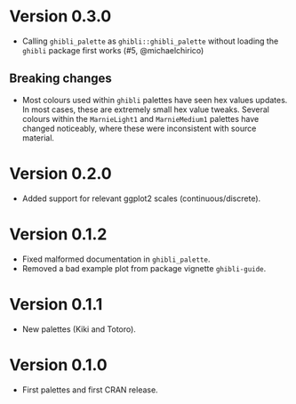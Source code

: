 # Version 0.3.0

* Calling `ghibli_palette` as `ghibli::ghibli_palette` without loading the `ghibli` package first works (#5, @michaelchirico)

## Breaking changes

* Most colours used within `ghibli` palettes have seen hex values updates. In most cases, these are extremely small hex value tweaks. Several colours within the `MarnieLight1` and `MarnieMedium1` palettes have changed noticeably, where these were inconsistent with source material.

# Version 0.2.0

* Added support for relevant ggplot2 scales (continuous/discrete).

# Version 0.1.2

* Fixed malformed documentation in `ghibli_palette`.
* Removed a bad example plot from package vignette `ghibli-guide`.

# Version 0.1.1

* New palettes (Kiki and Totoro).

# Version 0.1.0

* First palettes and first CRAN release.
